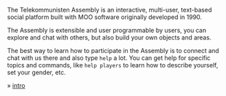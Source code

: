 The Telekommunisten Assembly is an interactive, multi-user, text-based social
platform built with MOO software originally developed in 1990.

The Assembly is extensible and user programmable by users, you can explore and
chat with others, but also build your own objects and areas.

The best way to learn how to participate in the Assembly is to connect and chat
with us there and also type `help` a lot. You can get help for specific topics
and commands, like `help players` to learn how to describe yourself, set your
gender, etc.

&raquo; [intro](#intro)
